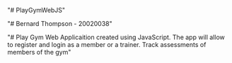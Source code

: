 "# PlayGymWebJS" 

"# Bernard Thompson - 20020038"

"# Play Gym Web Applicaition created using JavaScript. The app will allow to register and login as a member or a trainer. Track assessments of members of the gym"
